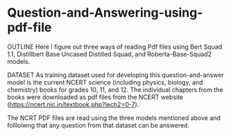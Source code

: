 # Question-and-Answering-using-pdf-file

OUTLINE
Here I figure out three ways of reading Pdf files using Bert Squad 1.1, Distillbert Base Uncased Distilled Squad, and Roberta-Base-Squad2 models.

DATASET
As training dataset used for developing this question-and-answer model is the current NCERT science (including physics, biology, and chemistry) books for grades 10, 11, and 12. 
The individual chapters from the books were downloaded as pdf files from the NCERT website (https://ncert.nic.in/textbook.php?lech2=0-7). 

The NCRT PDF files are read using the three models mentioned above and follloiwng that any question from that dataset can be answered.
